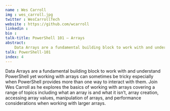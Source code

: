 ```yaml
---
name : Wes Carroll
img : wes_carroll.jpg
twitter : WesCarrollTech
website : https://github.com/wcarroll
linkedin : 
bio : 
talk-title: PowerShell 101 – Arrays
abstract:
    Data Arrays are a fundamental building block to work with and understand PowerShell yet working with arrays can sometimes be tricky especially when PowerShell provides more than one way to interact with them.
talk: PowerShell-101
index: 4
---
```


Data Arrays are a fundamental building block to work with and understand PowerShell yet working with arrays can sometimes be tricky especially when PowerShell provides more than one way to interact with them. Join Wes Carroll as he explores the basics of working with arrays covering a range of topics including what an array is and what it isn’t, array creation, accessing array values, manipulation of arrays, and performance considerations when working with larger arrays.
